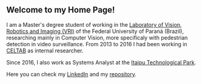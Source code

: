 ## Welcome to my Home Page!

I am a Master's degree student of working in the [Laboratory of Vision, Robotics and Imaging (VRI)](https://web.inf.ufpr.br/vri/) of the Federal University of Paraná (Brazil), researching mainly in Computer Vision, more specificaly with pedestrian detection in video surveillance. From 2013 to 2016 I had been working in [CELTAB](https://www.pti.org.br/celtab) as internal researcher.

Since 2016, I also work as Systems Analyst at the [Itaipu Technological Park](https://www.pti.org.br/en).

Here you can check my [LinkedIn](https://www.linkedin.com/in/gustavovaliati) and my [repository](https://github.com/gustavovaliati).
